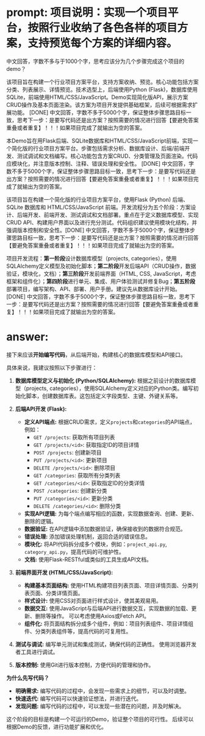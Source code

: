 # prompt: 项目说明：实现一个项目平台，按照行业收纳了各色各样的项目方案，支持预览每个方案的详细内容。
中文回答，字数不多与于1000个字，思考应该分为几个步骤完成这个项目的demo？

该项目旨在构建一个行业项目方案平台，支持方案收纳、预览。核心功能包括方案分类、列表展示、详情预览。技术选型上，后端使用Python (Flask)，数据库使用SQLite，前端使用HTML/CSS/JavaScript。Demo实现简化版API，展示方案CRUD操作及基本页面渲染。该方案为项目开发提供基础框架，后续可根据需求扩展功能。
[DONE]
中文回答，字数不多于5000个字，保证整体步骤思路目标一致，思考下一步：是要写代码还是出方案？按照需要的情况进行回答【要避免答案重叠或者重复】！！！如果项目完成了就输出为空的答案。

本Demo旨在用Flask后端、SQLite数据库和HTML/CSS/JavaScript前端，实现一个简化版的行业项目方案平台。步骤包括需求分析、数据库设计、后端/前端开发、测试调试和文档编写。核心功能包含方案CRUD、分类管理及页面渲染。代码应模块化，并注意版本控制、注释、错误处理和安全性。
[DONE]
中文回答，字数不多于5000个字，保证整体步骤思路目标一致，思考下一步：是要写代码还是出方案？按照需要的情况进行回答【要避免答案重叠或者重复】！！！如果项目完成了就输出为空的答案。

该项目旨在构建一个简化版的行业项目方案平台，使用Flask (Python) 后端、SQLite 数据库和 HTML/CSS/JavaScript 前端。开发流程分为五个阶段：方案设计、后端开发、前端开发、测试调试和文档部署。重点在于定义数据库模型、实现 CRUD API、构建用户界面以及进行充分测试。代码组织建议使用模块化结构，并强调版本控制和安全性。[DONE]
中文回答，字数不多于5000个字，保证整体步骤思路目标一致，思考下一步：是要写代码还是出方案？按照需要的情况进行回答【要避免答案重叠或者重复】！！！如果项目完成了就输出为空的答案。

项目开发流程：**第一阶段**设计数据库模型（projects, categories），使用SQLAlchemy定义模型及初始化脚本；**第二阶段**开发后端API（CRUD操作，数据验证，模块化，文档）；**第三阶段**开发前端界面（HTML, CSS, JavaScript，考虑框架和组件化）；**第四阶段**进行单元、集成、用户体验测试并修复Bug；**第五阶段**部署项目，编写架构、API、部署、用户手册。建议先从数据库设计开始。
[DONE]
中文回答，字数不多于5000个字，保证整体步骤思路目标一致，思考下一步：是要写代码还是出方案？按照需要的情况进行回答【要避免答案重叠或者重复】！！！如果项目完成了就输出为空的答案。

# answer: 
 接下来应该**开始编写代码**，从后端开始，构建核心的数据库模型和API接口。

具体来说，我建议按照以下步骤进行：

1. **数据库模型定义与初始化 (Python/SQLAlchemy):**  根据之前设计的数据库模型（projects, categories），使用SQLAlchemy定义对应的Python类。编写初始化脚本，创建数据库表。这包括定义字段类型、主键、外键关系等。

2. **后端API开发 (Flask):**
    *   **定义API端点:**  根据CRUD需求，定义`projects`和`categories`的API端点，例如：
        *   `GET /projects`: 获取所有项目列表
        *   `GET /projects/<id>`: 获取指定ID的项目详情
        *   `POST /projects`: 创建新项目
        *   `PUT /projects/<id>`: 更新项目
        *   `DELETE /projects/<id>`: 删除项目
        *   `GET /categories`: 获取所有分类列表
        *   `GET /categories/<id>`: 获取指定ID的分类详情
        *   `POST /categories`: 创建新分类
        *   `PUT /categories/<id>`: 更新分类
        *   `DELETE /categories/<id>`: 删除分类
    *   **实现API逻辑:**  为每个端点编写相应的函数，实现数据查询、创建、更新、删除的逻辑。
    *   **数据验证:**  在API逻辑中添加数据验证，确保接收到的数据符合规范。
    *   **错误处理:**  添加错误处理机制，返回合适的错误信息。
    *   **模块化:**  将API代码拆分成多个模块，例如：`project_api.py`, `category_api.py`，提高代码的可维护性。
    *   **文档:** 使用Flask-RESTful或类似的工具生成API文档。

3. **前端界面开发 (HTML/CSS/JavaScript):**
    *   **构建基本页面结构:**  使用HTML构建项目列表页面、项目详情页面、分类列表页面、分类详情页面。
    *   **样式设计:**  使用CSS对页面进行样式设计，使其美观易用。
    *   **数据交互:**  使用JavaScript与后端API进行数据交互，实现数据的加载、更新、删除等操作。  可以考虑使用Axios或Fetch API。
    *   **组件化:**  将页面结构拆分成多个组件，例如：项目列表组件、项目详情组件、分类列表组件等，提高代码的可复用性。

4. **测试与调试:**  编写单元测试和集成测试，确保代码的正确性。 使用浏览器开发者工具进行调试。

5. **版本控制:**  使用Git进行版本控制，方便代码的管理和协作。

**为什么先写代码？**

*   **明确需求:**  编写代码的过程中，会发现一些需求上的细节，可以及时调整。
*   **快速迭代:**  编写代码可以快速验证想法，并进行迭代。
*   **发现问题:**  编写代码的过程中，可以发现一些潜在的问题，并及时解决。

这个阶段的目标是构建一个可运行的Demo，验证整个项目的可行性。  后续可以根据Demo的反馈，进行功能扩展和优化。


